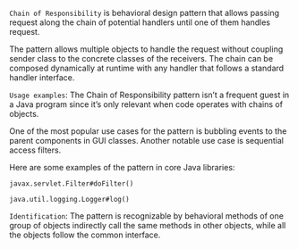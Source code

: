 ```Chain of Responsibility``` is behavioral design pattern that allows passing request along the chain of potential handlers until one of them handles request.

The pattern allows multiple objects to handle the request without coupling sender class to the concrete classes of the receivers. The chain can be composed dynamically at runtime with any handler that follows a standard handler interface.

```Usage examples```: The Chain of Responsibility pattern isn’t a frequent guest in a Java program since it’s only relevant when code operates with chains of objects.

One of the most popular use cases for the pattern is bubbling events to the parent components in GUI classes. Another notable use case is sequential access filters.

Here are some examples of the pattern in core Java libraries:

```javax.servlet.Filter#doFilter()```

```java.util.logging.Logger#log()```

```Identification```: The pattern is recognizable by behavioral methods of one group of objects indirectly call the same methods in other objects, while all the objects follow the common interface.